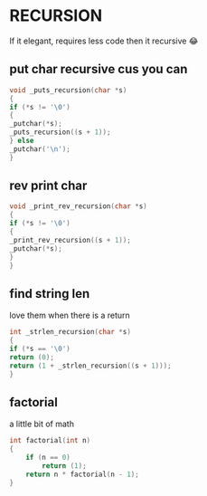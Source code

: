 # RECURSION

If it elegant, requires less code then it recursive 😂


## put char recursive cus you can

```C
void _puts_recursion(char *s)
{
if (*s != '\0')
{
_putchar(*s);
_puts_recursion((s + 1));
} else
_putchar('\n'); 
}
```

## rev print char

```C
void _print_rev_recursion(char *s)
{
if (*s != '\0')
{
_print_rev_recursion((s + 1));
_putchar(*s);
}
}
```

## find string len

love them when there is a return 
```c
int _strlen_recursion(char *s)
{
if (*s == '\0')
return (0);
return (1 + _strlen_recursion((s + 1)));
}
```
## factorial

a little bit of math
```c
int factorial(int n)
{
	if (n == 0)
		return (1);
	return n * factorial(n - 1);
}
```


